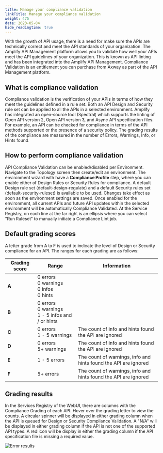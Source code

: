 ```yaml
---
title: Manage your compliance validation
linkTitle: Manage your compliance validation
weight: 475
date: 2023-05-04
hide_readingtime: true
---
```


With the growth of API usage, there is a need for make sure the APIs are technically correct and meet the API standards of your organization.
The Amplify API Management platform allows you to validate how well your APIs meet the API guidelines of your organization.   This is known as API linting and has been integrated into the Amplify API Management.  Compliance Validation is an entitlement you can purchase from Axway as part of the API Management platform.  

## What is compliance validation

Compliance validation is the verification of your APIs in terms of how they meet the guidelines defined in a rule set.  Both an API Design and Security rule set can be applied to all the APIs in a selected environment.  Amplify has integrated an open-source tool (Spectral) which supports the linting of Open API version 2, Open API version 3, and Async API specification files.
For example, an API can be checked for compliance in terms of the API methods supported or the presence of a security policy.  The grading results of the compliance are measured in the number of Errors, Warnings, Info, or Hints found.

## How to perform compliance validation

API Compliance Validation can be enabled/disabled per Environment.   Navigate to the Topology screen then create/edit an environment.   The environment wizard with have a **Compliance Profile** step, where you can enable either of Design Rules or Security Rules for compliance.   A default Design rule set (default-design-regulate) and a default Security rules set (default-security-ruleset) is available to be used.  Changes take effect as soon as the environment settings are saved.
Once enabled for the environment, all current APIs and future API updates within the selected environment will be automatically Compliance Validated.
At the Service Registry, on each line at the far right is an ellipsis where you can select "Run Ruleset" to manually initiate a Compliance Lint job.

## Default grading scores

A letter grade from A to F is used to indicate the level of Design or Security compliance for an API.   The ranges for each grading are as follows:

| Grading score  | Range  | Information  |
|----------------|--------|--------------|
| **A**          | 0 errors <br />0 warnings <br />0 infos <br />0 hints         |   |
| **B**          | 0 errors <br />0 warnings <br />1 - 5 infos and / or hints |   |
| **C**          | 0 errors <br />1 - 5 warnings | The count of info and hints found the API are ignored |
| **D**          | 0 errors <br />5+ warnings | The count of info and hints found the API are ignored |
| **E**          | 1 - 5 errors | The count of warnings, info and hints found the API are ignored |
| **F**          | 5+ errors | The count of warnings, info and hints found the API are ignored |

## Grading results

In the Services Registry of the WebUI, there are columns with the Compliance Grading of each API.   Hover over the grading letter to view the counts.
A circular spinner will be displayed in either grading column when the API is queued for Design or Security Compliance Validation.
A "N/A" will be displayed in either grading column if the API is not one of the supported API types.
A red icon will be display in either the grading column if the API specification file is missing a required value.

![Error results](/Images/compliance/error_results.png)
